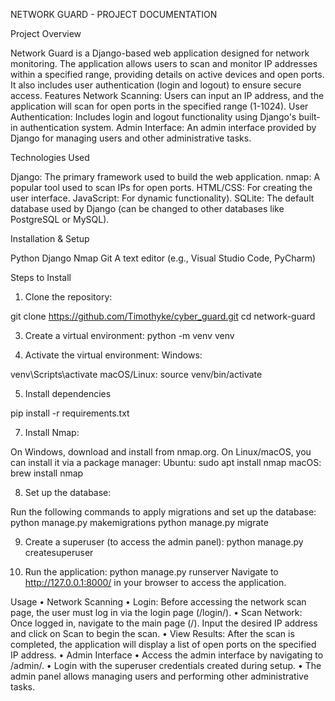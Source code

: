 NETWORK GUARD - PROJECT DOCUMENTATION

Project Overview

Network Guard is a Django-based web application designed for network monitoring. The application allows users to scan and monitor IP addresses within a specified range, providing details on active devices and open ports. It also includes user authentication (login and logout) to ensure secure access.
Features
Network Scanning: Users can input an IP address, and the application will scan for open ports in the specified range (1-1024).
User Authentication: Includes login and logout functionality using Django's built-in authentication system.
Admin Interface: An admin interface provided by Django for managing users and other administrative tasks.

Technologies Used

Django: The primary framework used to build the web application.
nmap: A popular tool used to scan IPs for open ports.
HTML/CSS: For creating the user interface.
JavaScript: For dynamic functionality).
SQLite: The default database used by Django (can be changed to other databases like PostgreSQL or MySQL).

Installation & Setup

Python
Django
Nmap
Git 
A text editor (e.g., Visual Studio Code, PyCharm)

Steps to Install

1.	Clone the repository:

git clone https://github.com/Timothyke/cyber_guard.git
cd network-guard

3.	Create a virtual environment:
python -m venv venv

4.	Activate the virtual environment:
Windows:

venv\Scripts\activate
macOS/Linux:
source venv/bin/activate

5.	Install dependencies
   
pip install -r requirements.txt

7.	Install Nmap:

On Windows, download and install from nmap.org.
On Linux/macOS, you can install it via a package manager:
Ubuntu:
sudo apt install nmap
macOS:
brew install nmap

8.	Set up the database:

Run the following commands to apply migrations and set up the database:
python manage.py makemigrations
python manage.py migrate

9.	Create a superuser (to access the admin panel):
python manage.py createsuperuser

11.	Run the application:
python manage.py runserver
Navigate to http://127.0.0.1:8000/ in your browser to access the application.

Usage
•	Network Scanning
•	Login: Before accessing the network scan page, the user must log in via the login page (/login/).
•	Scan Network: Once logged in, navigate to the main page (/). Input the desired IP address and click on Scan to begin the scan.
•	View Results: After the scan is completed, the application will display a list of open ports on the specified IP address.
•	Admin Interface
•	Access the admin interface by navigating to /admin/.
•	Login with the superuser credentials created during setup.
•	The admin panel allows managing users and performing other administrative tasks.

